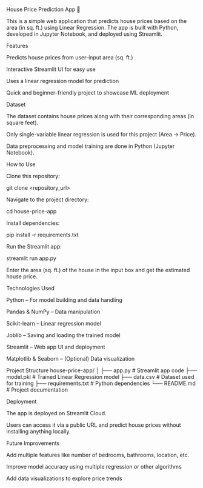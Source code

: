 House Price Prediction App 🏡

This is a simple web application that predicts house prices based on the area (in sq. ft.) using Linear Regression. The app is built with Python, developed in Jupyter Notebook, and deployed using Streamlit.

Features

Predicts house prices from user-input area (sq. ft.)

Interactive Streamlit UI for easy use

Uses a linear regression model for prediction

Quick and beginner-friendly project to showcase ML deployment

Dataset

The dataset contains house prices along with their corresponding areas (in square feet).

Only single-variable linear regression is used for this project (Area → Price).

Data preprocessing and model training are done in Python (Jupyter Notebook).

How to Use

Clone this repository:

git clone <repository_url>


Navigate to the project directory:

cd house-price-app


Install dependencies:

pip install -r requirements.txt


Run the Streamlit app:

streamlit run app.py


Enter the area (sq. ft.) of the house in the input box and get the estimated house price.

Technologies Used

Python – For model building and data handling

Pandas & NumPy – Data manipulation

Scikit-learn – Linear regression model

Joblib – Saving and loading the trained model

Streamlit – Web app UI and deployment

Matplotlib & Seaborn – (Optional) Data visualization

Project Structure
house-price-app/
│
├── app.py                # Streamlit app code
├── model.pkl             # Trained Linear Regression model
├── data.csv              # Dataset used for training
├── requirements.txt      # Python dependencies
└── README.md             # Project documentation

Deployment

The app is deployed on Streamlit Cloud.

Users can access it via a public URL and predict house prices without installing anything locally.

Future Improvements

Add multiple features like number of bedrooms, bathrooms, location, etc.

Improve model accuracy using multiple regression or other algorithms

Add data visualizations to explore price trends
